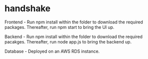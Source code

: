 # handshake

Frontend - 
Run npm install within the folder to download the required packages. Thereafter, run npm start to bring the UI up.

Backend - 
Run npm install within the folder to download the required pacakges. Thereafter, run node app.js to bring the backend up.

Database - 
Deployed on an AWS RDS instance.
